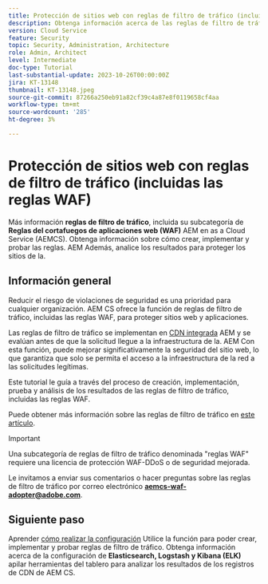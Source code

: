```yaml
---
title: Protección de sitios web con reglas de filtro de tráfico (incluidas las reglas WAF)
description: Obtenga información acerca de las reglas de filtro de tráfico, incluida su subcategoría de reglas de firewall de aplicaciones web (WAF). Cómo crear, implementar y probar las reglas. AEM Además, analice los resultados para proteger los sitios de la.
version: Cloud Service
feature: Security
topic: Security, Administration, Architecture
role: Admin, Architect
level: Intermediate
doc-type: Tutorial
last-substantial-update: 2023-10-26T00:00:00Z
jira: KT-13148
thumbnail: KT-13148.jpeg
source-git-commit: 87266a250eb91a82cf39c4a87e8f0119658cf4aa
workflow-type: tm+mt
source-wordcount: '285'
ht-degree: 3%

---
```



# Protección de sitios web con reglas de filtro de tráfico (incluidas las reglas WAF)

Más información **reglas de filtro de tráfico**, incluida su subcategoría de **Reglas del cortafuegos de aplicaciones web (WAF)** AEM en as a Cloud Service (AEMCS). Obtenga información sobre cómo crear, implementar y probar las reglas. AEM Además, analice los resultados para proteger los sitios de la.

## Información general

Reducir el riesgo de violaciones de seguridad es una prioridad para cualquier organización. AEM CS ofrece la función de reglas de filtro de tráfico, incluidas las reglas WAF, para proteger sitios web y aplicaciones.

Las reglas de filtro de tráfico se implementan en [CDN integrada](https://experienceleague.adobe.com/docs/experience-manager-cloud-service/content/implementing/content-delivery/cdn.html?lang=es) AEM y se evalúan antes de que la solicitud llegue a la infraestructura de la. AEM Con esta función, puede mejorar significativamente la seguridad del sitio web, lo que garantiza que solo se permita el acceso a la infraestructura de la red a las solicitudes legítimas.

Este tutorial le guía a través del proceso de creación, implementación, prueba y análisis de los resultados de las reglas de filtro de tráfico, incluidas las reglas WAF.

Puede obtener más información sobre las reglas de filtro de tráfico en [este artículo](https://experienceleague.adobe.com/docs/experience-manager-cloud-service/content/security/traffic-filter-rules-including-waf.html?lang=en).

>[!IMPORTANT]
>
> Una subcategoría de reglas de filtro de tráfico denominada &quot;reglas WAF&quot; requiere una licencia de protección WAF-DDoS o de seguridad mejorada.

Le invitamos a enviar sus comentarios o hacer preguntas sobre las reglas de filtro de tráfico por correo electrónico **aemcs-waf-adopter@adobe.com**.

## Siguiente paso

Aprender [cómo realizar la configuración](./how-to-setup.md) Utilice la función para poder crear, implementar y probar reglas de filtro de tráfico. Obtenga información acerca de la configuración de **Elasticsearch, Logstash y Kibana (ELK)** apilar herramientas del tablero para analizar los resultados de los registros de CDN de AEM CS.



